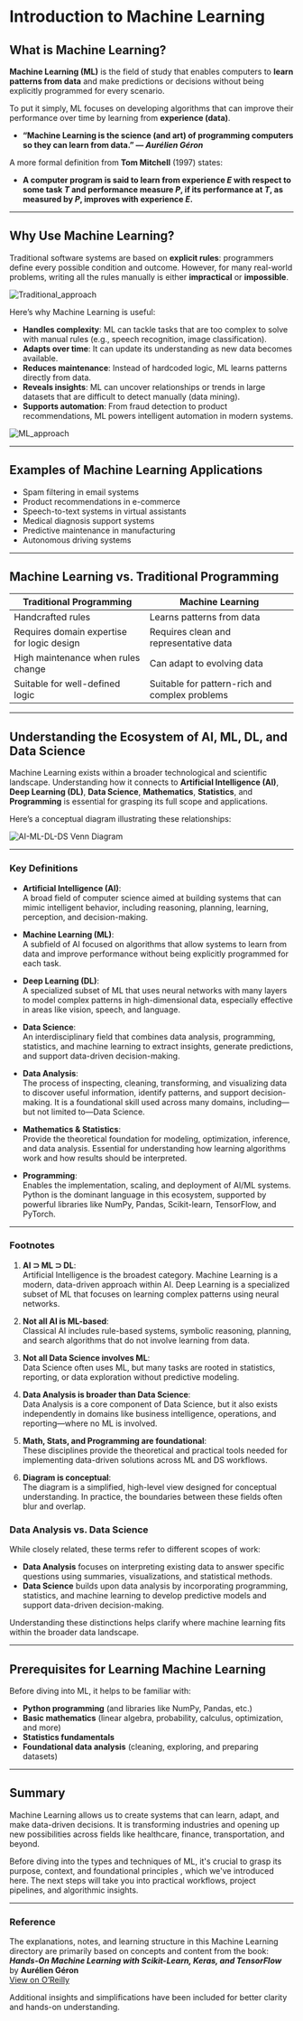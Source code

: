 # Introduction to Machine Learning

## What is Machine Learning?

**Machine Learning (ML)** is the field of study that enables computers to **learn patterns from data** and make predictions or decisions without being explicitly programmed for every scenario.

To put it simply, ML focuses on developing algorithms that can improve their performance over time by learning from **experience (data)**.

- **“Machine Learning is the science (and art) of programming computers so they can learn from data.” — _Aurélien Géron_**

A more formal definition from **Tom Mitchell** (1997) states:

- **A computer program is said to learn from experience _E_ with respect to some task _T_ and performance measure _P_, if its performance at _T_, as measured by _P_, improves with experience _E_.**

---

## Why Use Machine Learning?

Traditional software systems are based on **explicit rules**: programmers define every possible condition and outcome. However, for many real-world problems, writing all the rules manually is either **impractical** or **impossible**.

![Traditional_approach](assets\Traditional_approach.png)

Here’s why Machine Learning is useful:

- **Handles complexity**: ML can tackle tasks that are too complex to solve with manual rules (e.g., speech recognition, image classification).
- **Adapts over time**: It can update its understanding as new data becomes available.
- **Reduces maintenance**: Instead of hardcoded logic, ML learns patterns directly from data.
- **Reveals insights**: ML can uncover relationships or trends in large datasets that are difficult to detect manually (data mining).
- **Supports automation**: From fraud detection to product recommendations, ML powers intelligent automation in modern systems.

![ML_approach](assets\ML_appraoch.png)

---

## Examples of Machine Learning Applications

- Spam filtering in email systems
- Product recommendations in e-commerce
- Speech-to-text systems in virtual assistants
- Medical diagnosis support systems
- Predictive maintenance in manufacturing
- Autonomous driving systems

---

## Machine Learning vs. Traditional Programming

| Traditional Programming                    | Machine Learning                               |
| ------------------------------------------ | ---------------------------------------------- |
| Handcrafted rules                          | Learns patterns from data                      |
| Requires domain expertise for logic design | Requires clean and representative data         |
| High maintenance when rules change         | Can adapt to evolving data                     |
| Suitable for well-defined logic            | Suitable for pattern-rich and complex problems |

---

## Understanding the Ecosystem of AI, ML, DL, and Data Science

Machine Learning exists within a broader technological and scientific landscape. Understanding how it connects to **Artificial Intelligence (AI)**, **Deep Learning (DL)**, **Data Science**, **Mathematics**, **Statistics**, and **Programming** is essential for grasping its full scope and applications.

Here’s a conceptual diagram illustrating these relationships:

![AI-ML-DL-DS Venn Diagram](assets\venn_ai_ml_ds.png)

---

### Key Definitions

- **Artificial Intelligence (AI)**:  
  A broad field of computer science aimed at building systems that can mimic intelligent behavior, including reasoning, planning, learning, perception, and decision-making.

- **Machine Learning (ML)**:  
  A subfield of AI focused on algorithms that allow systems to learn from data and improve performance without being explicitly programmed for each task.

- **Deep Learning (DL)**:  
  A specialized subset of ML that uses neural networks with many layers to model complex patterns in high-dimensional data, especially effective in areas like vision, speech, and language.

- **Data Science**:  
  An interdisciplinary field that combines data analysis, programming, statistics, and machine learning to extract insights, generate predictions, and support data-driven decision-making.

- **Data Analysis**:  
  The process of inspecting, cleaning, transforming, and visualizing data to discover useful information, identify patterns, and support decision-making. It is a foundational skill used across many domains, including—but not limited to—Data Science.

- **Mathematics & Statistics**:  
  Provide the theoretical foundation for modeling, optimization, inference, and data analysis. Essential for understanding how learning algorithms work and how results should be interpreted.

- **Programming**:  
  Enables the implementation, scaling, and deployment of AI/ML systems. Python is the dominant language in this ecosystem, supported by powerful libraries like NumPy, Pandas, Scikit-learn, TensorFlow, and PyTorch.

---

### Footnotes

1. **AI ⊃ ML ⊃ DL**:  
   Artificial Intelligence is the broadest category. Machine Learning is a modern, data-driven approach within AI. Deep Learning is a specialized subset of ML that focuses on learning complex patterns using neural networks.

2. **Not all AI is ML-based**:  
   Classical AI includes rule-based systems, symbolic reasoning, planning, and search algorithms that do not involve learning from data.

3. **Not all Data Science involves ML**:  
   Data Science often uses ML, but many tasks are rooted in statistics, reporting, or data exploration without predictive modeling.

4. **Data Analysis is broader than Data Science**:  
   Data Analysis is a core component of Data Science, but it also exists independently in domains like business intelligence, operations, and reporting—where no ML is involved.

5. **Math, Stats, and Programming are foundational**:  
   These disciplines provide the theoretical and practical tools needed for implementing data-driven solutions across ML and DS workflows.

6. **Diagram is conceptual**:  
   The diagram is a simplified, high-level view designed for conceptual understanding. In practice, the boundaries between these fields often blur and overlap.

### Data Analysis vs. Data Science

While closely related, these terms refer to different scopes of work:

- **Data Analysis** focuses on interpreting existing data to answer specific questions using summaries, visualizations, and statistical methods.
- **Data Science** builds upon data analysis by incorporating programming, statistics, and machine learning to develop predictive models and support data-driven decision-making.

Understanding these distinctions helps clarify where machine learning fits within the broader data landscape.

---

## Prerequisites for Learning Machine Learning

Before diving into ML, it helps to be familiar with:

- **Python programming** (and libraries like NumPy, Pandas, etc.)
- **Basic mathematics** (linear algebra, probability, calculus, optimization, and more)
- **Statistics fundamentals**
- **Foundational data analysis** (cleaning, exploring, and preparing datasets)

---

## Summary

Machine Learning allows us to create systems that can learn, adapt, and make data-driven decisions. It is transforming industries and opening up new possibilities across fields like healthcare, finance, transportation, and beyond.

Before diving into the types and techniques of ML, it's crucial to grasp its purpose, context, and foundational principles , which we've introduced here. The next steps will take you into practical workflows, project pipelines, and algorithmic insights.

---

### Reference

The explanations, notes, and learning structure in this Machine Learning directory are primarily based on concepts and content from the book:  
**_Hands-On Machine Learning with Scikit-Learn, Keras, and TensorFlow_**  
by **Aurélien Géron**  
[View on O’Reilly](https://www.oreilly.com/library/view/hands-on-machine-learning/9781098125974/)

Additional insights and simplifications have been included for better clarity and hands-on understanding.

